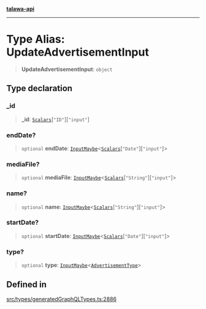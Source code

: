 [**talawa-api**](../../../README.md)

***

# Type Alias: UpdateAdvertisementInput

> **UpdateAdvertisementInput**: `object`

## Type declaration

### \_id

> **\_id**: [`Scalars`](Scalars.md)\[`"ID"`\]\[`"input"`\]

### endDate?

> `optional` **endDate**: [`InputMaybe`](InputMaybe.md)\<[`Scalars`](Scalars.md)\[`"Date"`\]\[`"input"`\]\>

### mediaFile?

> `optional` **mediaFile**: [`InputMaybe`](InputMaybe.md)\<[`Scalars`](Scalars.md)\[`"String"`\]\[`"input"`\]\>

### name?

> `optional` **name**: [`InputMaybe`](InputMaybe.md)\<[`Scalars`](Scalars.md)\[`"String"`\]\[`"input"`\]\>

### startDate?

> `optional` **startDate**: [`InputMaybe`](InputMaybe.md)\<[`Scalars`](Scalars.md)\[`"Date"`\]\[`"input"`\]\>

### type?

> `optional` **type**: [`InputMaybe`](InputMaybe.md)\<[`AdvertisementType`](AdvertisementType.md)\>

## Defined in

[src/types/generatedGraphQLTypes.ts:2886](https://github.com/Suyash878/talawa-api/blob/e4413cec641a837926071678fed3c7f67234e31e/src/types/generatedGraphQLTypes.ts#L2886)
